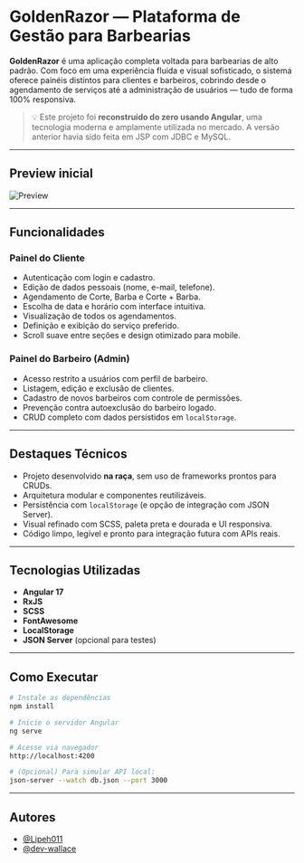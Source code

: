 # GoldenRazor — Plataforma de Gestão para Barbearias

**GoldenRazor** é uma aplicação completa voltada para barbearias de alto padrão. Com foco em uma experiência fluida e visual sofisticado, o sistema oferece painéis distintos para clientes e barbeiros, cobrindo desde o agendamento de serviços até a administração de usuários — tudo de forma 100% responsiva.

> 💡 Este projeto foi **reconstruído do zero usando Angular**, uma tecnologia moderna e amplamente utilizada no mercado. A versão anterior havia sido feita em JSP com JDBC e MySQL. 
---

## Preview inicial 

![Preview](https://github.com/user-attachments/assets/01bc3302-23cc-4c6f-af7e-a03ee6024c37)


----
## Funcionalidades

### Painel do Cliente

- Autenticação com login e cadastro.
- Edição de dados pessoais (nome, e-mail, telefone).
- Agendamento de Corte, Barba e Corte + Barba.
- Escolha de data e horário com interface intuitiva.
- Visualização de todos os agendamentos.
- Definição e exibição do serviço preferido.
- Scroll suave entre seções e design otimizado para mobile.

### Painel do Barbeiro (Admin)

- Acesso restrito a usuários com perfil de barbeiro.
- Listagem, edição e exclusão de clientes.
- Cadastro de novos barbeiros com controle de permissões.
- Prevenção contra autoexclusão do barbeiro logado.
- CRUD completo com dados persistidos em `localStorage`.

---

## Destaques Técnicos

- Projeto desenvolvido **na raça**, sem uso de frameworks prontos para CRUDs.
- Arquitetura modular e componentes reutilizáveis.
- Persistência com `localStorage` (e opção de integração com JSON Server).
- Visual refinado com SCSS, paleta preta e dourada e UI responsiva.
- Código limpo, legível e pronto para integração futura com APIs reais.

---

## Tecnologias Utilizadas

- **Angular 17**
- **RxJS**
- **SCSS**
- **FontAwesome**
- **LocalStorage**
- **JSON Server** (opcional para testes)

---

## Como Executar

```bash
# Instale as dependências
npm install

# Inicie o servidor Angular
ng serve

# Acesse via navegador
http://localhost:4200

# (Opcional) Para simular API local:
json-server --watch db.json --port 3000

```
---

## Autores

- [@Lipeh011](https://github.com/Lipeh011)  
- [@dev-wallace](https://github.com/dev-wallace)

